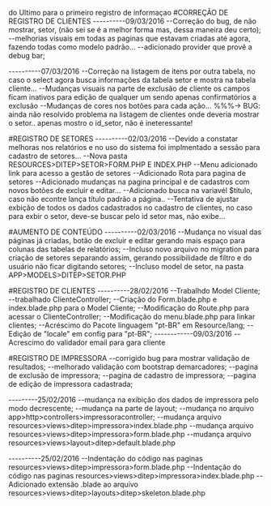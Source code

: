 do Ultimo para o primeiro registro de informaçao
#CORREÇÃO DE REGISTRO DE CLIENTES
----------09/03/2016
--Correção do bug, de não mostrar, setor, (não sei se é a melhor forma mas, dessa maneira deu certo);
--melhorias visuais em todas as paginas que estavam criadas até agora, fazendo todas como modelo padrão...
--adicionado provider que provê a debug bar;


----------07/03/2016
--Correção na listagem de itens por outra tabela, no caso o select agora busca informações da tabela setor e mostra na tabela cliente...
--Mudanças visuais na parte de exclusão de cliente os campos ficam inativos para edição de qualquer um sendo apenas confirmatórios a exclusão
--Mudanças de cores nos botões para cada ação...
%%%-> BUG: ainda não resolvido problema na listagem de clientes onde deveria mostrar o setor.. apenas mostro o id_setor, não é ineteressante!

#REGISTRO DE SETORES
----------02/03/2016
--Devido a constatar melhoras nos relatórios e no uso do sistema foi implmentado a sessão para cadastro de setores...
--Nova pasta RESOURCES>DITEP>SETOR>FORM.PHP E INDEX.PHP
--Menu adicionado link para acesso a gestão de setores
--Adicionado Rota para pagina de setores
--Adicionado mudanças na pagina principal e de cadastros com novos botões de excluir e editar...
--Adicionado busca na variavél $titulo, caso não econtre lança título padrão a página..
--Tentativa de ajustar exbição de todos os dados cadastrados no cadastro de clientes, no caso para exbir o setor, deve-se buscar pelo id setor mas, não exibe...

#AUMENTO DE CONTEÚDO
----------02/03/2016
--Mudança no visual das páginas já criadas, botão de excluir e editar gerando mais espaço para colunas das tabelas de relatórios;
--Incluso novo arquivo no migration para criação de setores separando assim, gerando possibilidade de filtro e do usuário não ficar digitando setores;
--Incluso model de setor, na pasta APP>MODELS>DITEP>SETOR.PHP

#REGISTRO DE CLIENTES
----------28/02/2016
--Trabalhdo Model Cliente;
--trabalhado ClienteController;
--Criação do Form.blade.php e index.blade.php para o Model Cliente;
--Modificação do Route.php para acessar o ClienteController;
--Modificação do menu.blade.php para linkar clientes;
--Acréscimo do Pacote linguagem "pt-BR" em Resource/lang;
--Edição de "locale" em config para "pt-BR";
------------09/03/2016
--Acrescimo do validador email para gara cliente

#REGISTRO DE IMPRESSORA
--corrigido bug para mostrar validação de resultados;
--melhorado validação com bootstrap demarcadores;
--pagina de exclusão de impressora;
--pagina de cadastro de impressora;
--pagina de edição de impressora cadastrada;

---------25/02/2016
--mudança na exibição dos dados de impressora pelo modo decrescente;
--mudança na parte de layout;
--mudança no arquivo app>http>controllers>impressoracontroller;
--mudança arquivo resources>views>ditep>impressora>index.blade.php
--mudança arquivo resources>views>ditep>impressora>form.blade.php
--mudança arquivo resources>views>layout>ditep>default.blade.php

----------25/02/2016
--Indentação do código nas paginas resources>views>ditep>impressora>form.blade.php
--Indentação do código nas paginas resources>views>ditep>impressora>index.blade.php
--Adicionado extensão .blade ao arquivo resources>views>ditep>layouts>ditep>skeleton.blade.php

